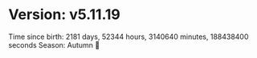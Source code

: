 # Version: v5.11.19
Time since birth: 2181 days, 52344 hours, 3140640 minutes, 188438400 seconds
Season: Autumn 🍁

